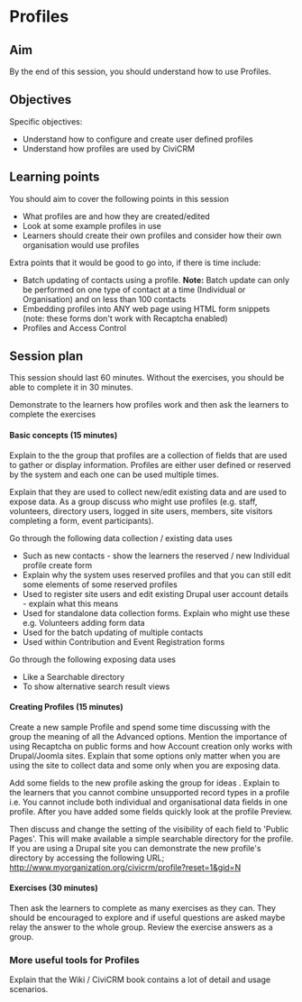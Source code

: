 # Profiles

## Aim

By the end of this session, you should understand how to use Profiles.

## Objectives

Specific objectives:

- Understand how to configure and create user defined profiles
- Understand how profiles are used by CiviCRM

## Learning points

You should aim to cover the following points in this session

- What profiles are and how they are created/edited
- Look at some example profiles in use
- Learners should create their own profiles and consider how their own organisation would use profiles

Extra points that it would be good to go into, if there is time include:

- Batch updating of contacts using a profile. **Note:** Batch update can only be performed on one type of contact at a time (Individual or Organisation) and on less than 100 contacts
- Embedding profiles into ANY web page using HTML form snippets (note: these forms don't work with Recaptcha enabled)
- Profiles and Access Control

## Session plan

This session should last 60 minutes. Without the exercises, you should be able to complete it in 30 minutes.

Demonstrate to the learners how profiles work and then ask the learners to complete the exercises

#### Basic concepts (15 minutes)

Explain to the the group that profiles are a collection of fields that are used to gather or display information.
Profiles are either user defined or reserved by the system and each one can be used multiple times.

Explain that they are used to collect new/edit existing data and are used to expose data.
As a group discuss who might use profiles (e.g. staff, volunteers, directory users, logged in site users, members, site visitors completing a form, event participants).

Go through the following data collection / existing data uses

- Such as new contacts - show the learners the reserved / new Individual profile create form
- Explain why the system uses reserved profiles and that you can still edit some elements of some reserved profiles
- Used to register site users and edit existing Drupal user account details - explain what this means
- Used for standalone data collection forms. Explain who might use these e.g. Volunteers adding form data
- Used for the batch updating of multiple contacts
- Used within Contribution and Event Registration forms

Go through the following exposing data uses

- Like a Searchable directory
- To show alternative search result views

#### Creating Profiles (15 minutes)

Create a new sample Profile and spend some time discussing with the group the meaning of all the Advanced options.
Mention the importance of using Recaptcha on public forms and how Account creation only works with Drupal/Joomla sites.
Explain that some options only matter when you are using the site to collect data and some only when you are exposing data.

Add some fields to the new profile asking the group for ideas . Explain to the learners that you cannot combine unsupported record types in a profile i.e. You cannot include both individual and organisational data fields in one profile.
After you have added some fields quickly look at the profile Preview.

Then discuss and change the setting of the visibility of each field to 'Public Pages'. This will make available a simple searchable directory for the profile.
If you are using a Drupal site you can demonstrate the new profile's directory by accessing the following URL;
<http://www.myorganization.org/civicrm/profile?reset=1&gid=N>

#### Exercises (30 minutes)

Then ask the learners to complete as many exercises as they can. They should be encouraged to explore and if useful questions are asked maybe relay the answer to the whole group.
Review the exercise answers as a group.

### More useful tools for Profiles

Explain that the Wiki / CiviCRM book contains a lot of detail and usage scenarios.
